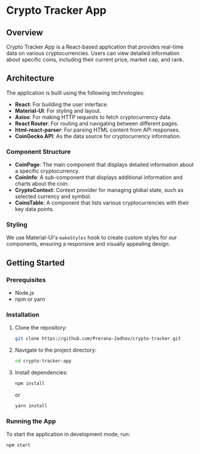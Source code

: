# Crypto Tracker App

## Overview

Crypto Tracker App is a React-based application that provides real-time data on various cryptocurrencies. Users can view detailed information about specific coins, including their current price, market cap, and rank.

## Architecture

The application is built using the following technologies:

- **React**: For building the user interface.
- **Material-UI**: For styling and layout.
- **Axios**: For making HTTP requests to fetch cryptocurrency data.
- **React Router**: For routing and navigating between different pages.
- **html-react-parser**: For parsing HTML content from API responses.
- **CoinGecko API**: As the data source for cryptocurrency information.

### Component Structure

- **CoinPage**: The main component that displays detailed information about a specific cryptocurrency.
- **CoinInfo**: A sub-component that displays additional information and charts about the coin.
- **CryptoContext**: Context provider for managing global state, such as selected currency and symbol.
- **CoinsTable**: A component that lists various cryptocurrencies with their key data points.

### Styling

We use Material-UI's `makeStyles` hook to create custom styles for our components, ensuring a responsive and visually appealing design.

## Getting Started

### Prerequisites

- Node.js
- npm or yarn

### Installation

1. Clone the repository:
    ```bash
    git clone https://github.com/Prerana-Jadhav/crypto-tracker.git
    ```
2. Navigate to the project directory:
    ```bash
    cd crypto-tracker-app
    ```
3. Install dependencies:
    ```bash
    npm install
    ```
    or
    ```bash
    yarn install
    ```

### Running the App

To start the application in development mode, run:
```bash
npm start
